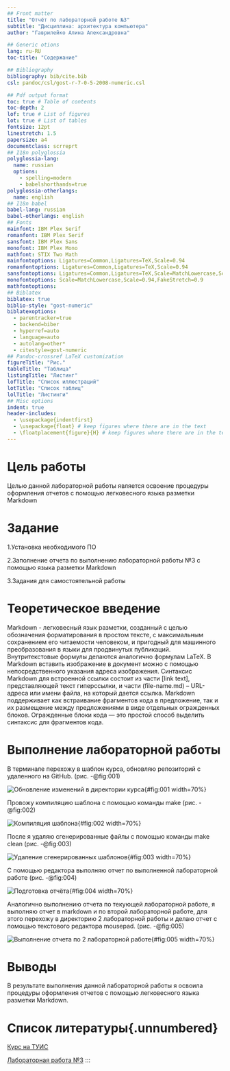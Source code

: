 ```yaml
---
## Front matter
title: "Отчёт по лабораторной работе №3"
subtitle: "Дисциплина: архитектура компьютера"
author: "Гаврилейко Алина Александровна"

## Generic otions
lang: ru-RU
toc-title: "Содержание"

## Bibliography
bibliography: bib/cite.bib
csl: pandoc/csl/gost-r-7-0-5-2008-numeric.csl

## Pdf output format
toc: true # Table of contents
toc-depth: 2
lof: true # List of figures
lot: true # List of tables
fontsize: 12pt
linestretch: 1.5
papersize: a4
documentclass: scrreprt
## I18n polyglossia
polyglossia-lang:
  name: russian
  options:
	- spelling=modern
	- babelshorthands=true
polyglossia-otherlangs:
  name: english
## I18n babel
babel-lang: russian
babel-otherlangs: english
## Fonts
mainfont: IBM Plex Serif
romanfont: IBM Plex Serif
sansfont: IBM Plex Sans
monofont: IBM Plex Mono
mathfont: STIX Two Math
mainfontoptions: Ligatures=Common,Ligatures=TeX,Scale=0.94
romanfontoptions: Ligatures=Common,Ligatures=TeX,Scale=0.94
sansfontoptions: Ligatures=Common,Ligatures=TeX,Scale=MatchLowercase,Scale=0.94
monofontoptions: Scale=MatchLowercase,Scale=0.94,FakeStretch=0.9
mathfontoptions:
## Biblatex
biblatex: true
biblio-style: "gost-numeric"
biblatexoptions:
  - parentracker=true
  - backend=biber
  - hyperref=auto
  - language=auto
  - autolang=other*
  - citestyle=gost-numeric
## Pandoc-crossref LaTeX customization
figureTitle: "Рис."
tableTitle: "Таблица"
listingTitle: "Листинг"
lofTitle: "Список иллюстраций"
lotTitle: "Список таблиц"
lolTitle: "Листинги"
## Misc options
indent: true
header-includes:
  - \usepackage{indentfirst}
  - \usepackage{float} # keep figures where there are in the text
  - \floatplacement{figure}{H} # keep figures where there are in the text
---
```


# Цель работы

Целью данной лабораторной работы является освоение процедуры оформления отчетов с помощью легковесного языка разметки Markdown

# Задание

1.Установка необходимого ПО

2.Заполнение отчета по выполнению лабораторной работы №3 с помощью языка разметки Markdown

3.Задания для самостоятельной работы

# Теоретическое введение

Markdown - легковесный язык разметки, созданный с целью обозначения форматирования в простом тексте, с максимальным сохранением его читаемости человеком, и пригодный для машинного преобразования в языки для продвинутых публикаций. Внутритекстовые формулы делаются аналогично формулам LaTeX. В Markdown вставить изображение в документ можно с помощью непосредственного указания адреса изображения. Синтаксис Markdown для встроенной ссылки состоит из части [link text], представляющей текст гиперссылки, и части (file-name.md) – URL-адреса или имени файла, на который дается ссылка. Markdown поддерживает как встраивание фрагментов кода в предложение, так и их размещение между предложениями в виде отдельных огражденных блоков. Огражденные блоки кода — это простой способ выделить синтаксис для фрагментов кода.

# Выполнение лабораторной работы

В терминале перехожу в шаблон курса, обновляю репозиторий с удаленного на GitHub. (рис. -@fig:001)

![Обновление изменений в директории курса](image1.png){#fig:001 width=70%}

Провожу компиляцию шаблона с помощью команды make (рис. -@fig:002)

![Компиляция шаблона](image2.png){#fig:002 width=70%}

После я удаляю сгенерированные файлы с помощью команды make clean (рис. -@fig:003)

![Удаление сгенерированных шаблонов](image3.png){#fig:003 width=70%}

С помощью редактора выполняю отчет по выполненной лабораторной работе (рис. -@fig:004)

![Подготовка отчёта](image4.png){#fig:004 width=70%}

Аналогично выполнению отчета по текующей лабораторной работе, я выполняю отчет в markdown и по второй лабораторной работе, для этого перехожу в директорию 2 лабораторной работы и делаю отчет с помощью текстового редактора mousepad. (рис. -@fig:005)

![Выполнение отчета по 2 лабораторной работе](image5.png){#fig:005 width=70%}

# Выводы

В результате выполнения данной лабораторной работы я освоила процедуры оформления отчетов с помощью легковесного языка разметки Markdown.

# Список литературы{.unnumbered}
 [Курс на ТУИС](https://esystem.rudn.ru/course/view.php?id=112)

[Лабораторная работа №3](https://esystem.rudn.ru/pluginfile.php/2089083/mod_resource/content/0/%D0%9B%D0%B0%D0%B1%D0%BE%D1%80%D0%B0%D1%82%D0%BE%D1%80%D0%BD%D0%B0%D1%8F%20%D1%80%D0%B0%D0%B1%D0%BE%D1%82%D0%B0%20%E2%84%963.%20%D0%AF%D0%B7%D1%8B%D0%BA%20%D1%80%D0%B0%D0%B7%D0%BC%D0%B5%D1%82%D0%BA%D0%B8%20.pdf)
:::
